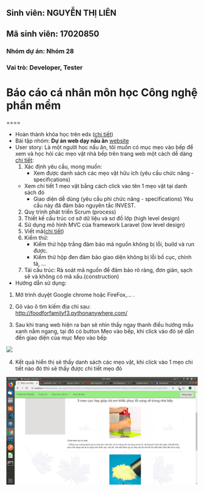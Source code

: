 ## Sinh viên: NGUYỄN THỊ LIÊN
## Mã sinh viên: 17020850
### Nhóm dự án: Nhóm 28
### Vai trò: Developer, Tester

 # Báo cáo cá nhân môn học Công nghệ phần mềm
====
* Hoàn thành khóa học trên edx ([chi tiết](https://github.com/Nguyenhuy2801/INT2208-8-2019/blob/master/NguyenThiLien/SoftEng1x.jpg))
* Bài tập nhóm: **Dự án web dạy nấu ăn** [website]( [Github](https://github.com/Nguyenhuy2801/nhom-28/tree/master/Project_28/flask_project))
* User story: Là một người học nấu ăn, tôi muốn có mục mẹo vào bếp để xem và học hỏi các mẹo vặt nhà bếp trên trang web một cách dễ dàng
	[chi tiết](https://github.com/truonganhhoang/INT2208-8-2019/issues/152):
	1) Xác định yêu cầu, mong muốn: 
		- Xem được danh sách các mẹo vặt hữu ích (yêu cầu chức năng - specifications)
    - Xem chi tiết 1 mẹo vặt bằng cách click vào tên 1 mẹo vặt tại danh sách đó
		- Giao diện dễ dùng (yêu cầu phi chức năng - specifications)
	Yêu cầu này đã đảm bảo nguyên tắc INVEST.
	2) Quy trình phát triển Scrum (process)
	3) Thiết kế cấu trúc cơ sở dữ liệu và sơ đồ lớp (high level design)
	4) Sử dụng mô hình MVC của framework Laravel (low level design)
	5) Viết mã([chi tiết](https://github.com/Nguyenhuy2801/nhom-28/tree/master/Project_28/flask_project))
	6) Kiểm thử:
		- Kiểm thử hộp trắng đảm bảo mã nguồn không bị lỗi, build và run được.
		- Kiểm thử hộp đen đảm bảo giao diện không bị lỗi bố cục, chính tả, ...
	7) Tái cấu trúc: Rà soát mã nguồn để đảm bảo rõ ràng, đơn giản, sạch sẽ và không có mã xấu.(construction)
* Hướng dẫn sử dụng:
1. Mở trình duyệt Google chrome hoặc FireFox,... .

 2. Gõ vào ô tìm kiếm địa chỉ sau: http://foodforfamilyf3.pythonanywhere.com/

 3. Sau khi trang web hiện ra bạn sẽ nhìn thấy ngay thanh điều hướng mầu xanh nằm ngang, tại đó có button Mẹo vào bếp, khi click vào đó sẽ dẫn đến giao diện của mục Mẹo vào bếp
 
 <img src="https://github.com/Nguyenhuy2801/INT2208-8-2019/blob/master/NguyenThiLien/m%E1%BA%B9o.png">

 4. Kết quả hiển thị sẽ thấy danh sách các mẹo vặt, khi click vào 1 mẹo chi tiết nào đó thì sẽ thấy được chi tiết mẹo đó
 <img src="https://github.com/Nguyenhuy2801/INT2208-8-2019/blob/master/NguyenThiLien/m%E1%BA%B9o%20chi%20ti%E1%BA%BFt.png">

 
